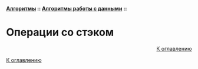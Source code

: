 **[Алгоритмы](../../README.md#алгоритмы) :: [Алгоритмы работы с данными](../../README.md#алгоритмы-работы-с-данными) ::**
# Операции со стэком

<!--

-->

<div style="text-align: right">
<a href="../../README.md#алгоритмы-работы-с-данными">К оглавлению</a>
</div>



[К оглавлению](../../README.md#алгоритмы-работы-с-данными)
